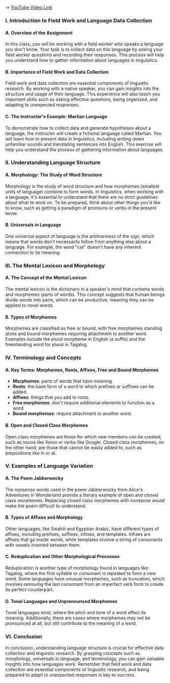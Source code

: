 -> [YouTube Video Link](https://www.youtube.com/watch?v=Mvy5hjAWeZw&list=PLUl4u3cNGP63BZGNOqrF2qf_yxOjuG35j&index=1&pp=iAQB)

### I. Introduction to Field Work and Language Data Collection
#### A. Overview of the Assignment

In this class, you will be working with a field worker who speaks a language you don't know. Your task is to collect data on this language by asking your field worker questions and recording their responses. This process will help you understand how to gather information about languages in linguistics.

#### B. Importance of Field Work and Data Collection

Field work and data collection are essential components of linguistic research. By working with a native speaker, you can gain insights into the structure and usage of their language. This experience will also teach you important skills such as asking effective questions, being organized, and adapting to unexpected responses.

#### C. The Instructor's Example: Martian Language

To demonstrate how to collect data and generate hypotheses about a language, the instructor will create a fictional language called Martian. You will learn how to present data in linguistics, including writing down unfamiliar sounds and translating sentences into English. This exercise will help you understand the process of gathering information about languages.

### II. Understanding Language Structure
#### A. Morphology: The Study of Word Structure

Morphology is the study of word structure and how morphemes (smallest units of language) combine to form words. In linguistics, when working with a language, it's essential to understand that there are no strict guidelines about what to work on. To be prepared, think about other things you'd like to know, such as getting a paradigm of pronouns or verbs in the present tense.

#### B. Universals in Language

One universal aspect of language is the arbitrariness of the sign, which means that words don't necessarily follow from anything else about a language. For example, the word "cat" doesn't have any inherent connection to its meaning.

### III. The Mental Lexicon and Morphology
#### A. The Concept of the Mental Lexicon

The mental lexicon is the dictionary in a speaker's mind that contains words and morphemes (parts of words). This concept suggests that human beings divide words into parts, which can be productive, meaning they can be applied to novel words.

#### B. Types of Morphemes

Morphemes are classified as free or bound, with free morphemes standing alone and bound morphemes requiring attachment to another word. Examples include the plural morpheme in English (a suffix) and the freestanding word for plural in Tagalog.

### IV. Terminology and Concepts
#### A. Key Terms: Morphemes, Roots, Affixes, Free and Bound Morphemes

*   **Morphemes**: parts of words that have meaning.
*   **Roots**: the base form of a word to which prefixes or suffixes can be added.
*   **Affixes**: things that you add to roots.
*   **Free morphemes**: don't require additional elements to function as a word.
*   **Bound morphemes**: require attachment to another word.

#### B. Open and Closed Class Morphemes

Open class morphemes are those for which new members can be created, such as nouns like Xerox or verbs like Google. Closed class morphemes, on the other hand, are those that cannot be easily added to, such as prepositions like in or at.

### V. Examples of Language Variation
#### A. The Poem Jabberwocky

The nonsense words used in the poem Jabberwocky from Alice's Adventures in Wonderland provide a literary example of open and closed class morphemes. Replacing closed class morphemes with nonsense would make the poem difficult to understand.

#### B. Types of Affixes and Morphology

Other languages, like Swahili and Egyptian Arabic, have different types of affixes, including prefixes, suffixes, infixes, and templates. Infixes are affixes that go inside words, while templates involve a string of consonants with vowels inserted between them.

#### C. Reduplication and Other Morphological Processes

Reduplication is another type of morphology found in languages like Tagalog, where the first syllable or consonant is repeated to form a new word. Some languages have unusual morphemes, such as truncation, which involves removing the last consonant from an imperfect verb form to create its perfect counterpart.

#### D. Tonal Languages and Unpronounced Morphemes

Tonal languages exist, where the pitch and tone of a word affect its meaning. Additionally, there are cases where morphemes may not be pronounced at all, but still contribute to the meaning of a word.

### VI. Conclusion
In conclusion, understanding language structure is crucial for effective data collection and linguistic research. By grasping concepts such as morphology, universals in language, and terminology, you can gain valuable insights into how languages work. Remember that field work and data collection are essential components of linguistic research, and being prepared to adapt to unexpected responses is key to success.
